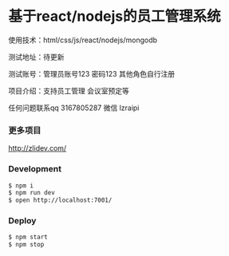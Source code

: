 # 基于react/nodejs的员工管理系统
使用技术：html/css/js/react/nodejs/mongodb

测试地址：待更新

测试账号：管理员账号123 密码123 其他角色自行注册

项目介绍：支持员工管理 会议室预定等

任何问题联系qq 3167805287 微信 lzraipi

### 更多项目
http://zlidev.com/
### Development

```bash
$ npm i
$ npm run dev
$ open http://localhost:7001/
```

### Deploy

```bash
$ npm start
$ npm stop
```